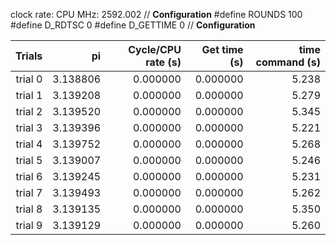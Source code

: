 clock rate:
CPU MHz:             2592.002
// **Configuration**
#define ROUNDS 100
#define D_RDTSC 0
#define D_GETTIME 0
// **Configuration**

| Trials | pi | Cycle/CPU rate (s) | Get time (s) | time command (s) |
|-:|-:|-:|-:|-:|
| trial 0 |  3.138806 | 0.000000 | 0.000000 | 5.238 |
| trial 1 |  3.139208 | 0.000000 | 0.000000 | 5.279 |
| trial 2 |  3.139520 | 0.000000 | 0.000000 | 5.345 |
| trial 3 |  3.139396 | 0.000000 | 0.000000 | 5.221 |
| trial 4 |  3.139752 | 0.000000 | 0.000000 | 5.268 |
| trial 5 |  3.139007 | 0.000000 | 0.000000 | 5.246 |
| trial 6 |  3.139245 | 0.000000 | 0.000000 | 5.231 |
| trial 7 |  3.139493 | 0.000000 | 0.000000 | 5.262 |
| trial 8 |  3.139135 | 0.000000 | 0.000000 | 5.350 |
| trial 9 |  3.139129 | 0.000000 | 0.000000 | 5.260 |

